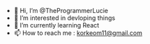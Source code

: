 - 👋 Hi, I’m @TheProgrammerLucie
- 👀 I’m interested in devloping things
- 🌱 I’m currently learning React
- 📫 How to reach me : korkeom11@gmail.com

<!---
TheProgrammerLucie/TheProgrammerLucie is a ✨ special ✨ repository because its `README.md` (this file) appears on your GitHub profile.
You can click the Preview link to take a look at your changes.
--->
